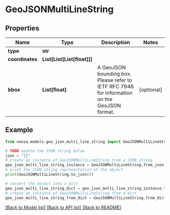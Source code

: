 # GeoJSONMultiLineString


## Properties

Name | Type | Description | Notes
------------ | ------------- | ------------- | -------------
**type** | **str** |  | 
**coordinates** | **List[List[List[float]]]** |  | 
**bbox** | **List[float]** | A GeoJSON bounding box. Please refer to IETF RFC 7946 for information on the GeoJSON format. | [optional] 

## Example

```python
from nwsoa.models.geo_json_multi_line_string import GeoJSONMultiLineString

# TODO update the JSON string below
json = "{}"
# create an instance of GeoJSONMultiLineString from a JSON string
geo_json_multi_line_string_instance = GeoJSONMultiLineString.from_json(json)
# print the JSON string representation of the object
print(GeoJSONMultiLineString.to_json())

# convert the object into a dict
geo_json_multi_line_string_dict = geo_json_multi_line_string_instance.to_dict()
# create an instance of GeoJSONMultiLineString from a dict
geo_json_multi_line_string_from_dict = GeoJSONMultiLineString.from_dict(geo_json_multi_line_string_dict)
```
[[Back to Model list]](../README.md#documentation-for-models) [[Back to API list]](../README.md#documentation-for-api-endpoints) [[Back to README]](../README.md)


